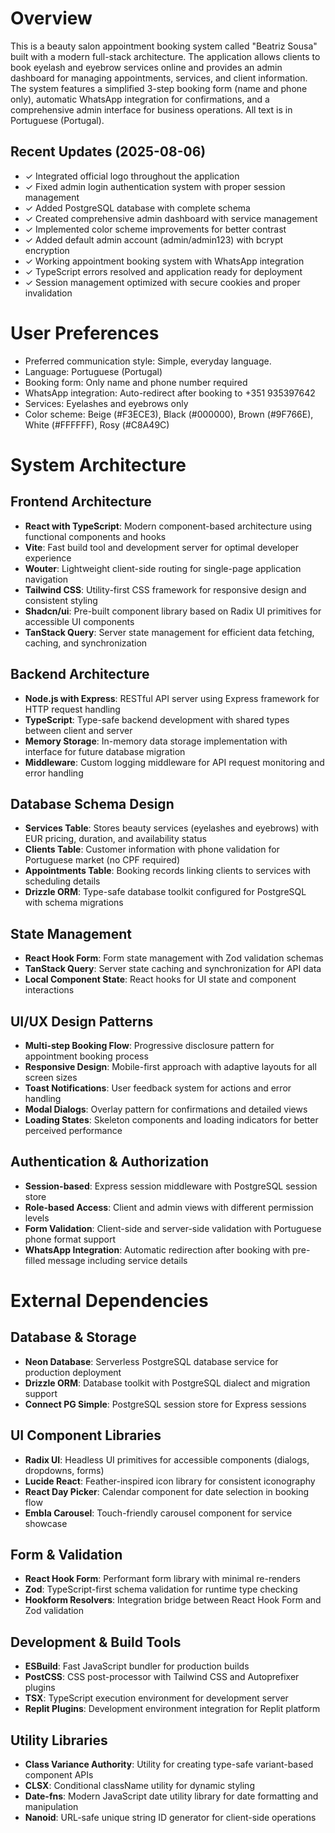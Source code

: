 # Overview

This is a beauty salon appointment booking system called "Beatriz Sousa" built with a modern full-stack architecture. The application allows clients to book eyelash and eyebrow services online and provides an admin dashboard for managing appointments, services, and client information. The system features a simplified 3-step booking form (name and phone only), automatic WhatsApp integration for confirmations, and a comprehensive admin interface for business operations. All text is in Portuguese (Portugal).

## Recent Updates (2025-08-06)
- ✓ Integrated official logo throughout the application
- ✓ Fixed admin login authentication system with proper session management
- ✓ Added PostgreSQL database with complete schema
- ✓ Created comprehensive admin dashboard with service management
- ✓ Implemented color scheme improvements for better contrast
- ✓ Added default admin account (admin/admin123) with bcrypt encryption
- ✓ Working appointment booking system with WhatsApp integration
- ✓ TypeScript errors resolved and application ready for deployment
- ✓ Session management optimized with secure cookies and proper invalidation

# User Preferences

- Preferred communication style: Simple, everyday language.
- Language: Portuguese (Portugal)
- Booking form: Only name and phone number required
- WhatsApp integration: Auto-redirect after booking to +351 935397642
- Services: Eyelashes and eyebrows only
- Color scheme: Beige (#F3ECE3), Black (#000000), Brown (#9F766E), White (#FFFFFF), Rosy (#C8A49C)

# System Architecture

## Frontend Architecture
- **React with TypeScript**: Modern component-based architecture using functional components and hooks
- **Vite**: Fast build tool and development server for optimal developer experience
- **Wouter**: Lightweight client-side routing for single-page application navigation
- **Tailwind CSS**: Utility-first CSS framework for responsive design and consistent styling
- **Shadcn/ui**: Pre-built component library based on Radix UI primitives for accessible UI components
- **TanStack Query**: Server state management for efficient data fetching, caching, and synchronization

## Backend Architecture
- **Node.js with Express**: RESTful API server using Express framework for HTTP request handling
- **TypeScript**: Type-safe backend development with shared types between client and server
- **Memory Storage**: In-memory data storage implementation with interface for future database migration
- **Middleware**: Custom logging middleware for API request monitoring and error handling

## Database Schema Design
- **Services Table**: Stores beauty services (eyelashes and eyebrows) with EUR pricing, duration, and availability status
- **Clients Table**: Customer information with phone validation for Portuguese market (no CPF required)
- **Appointments Table**: Booking records linking clients to services with scheduling details
- **Drizzle ORM**: Type-safe database toolkit configured for PostgreSQL with schema migrations

## State Management
- **React Hook Form**: Form state management with Zod validation schemas
- **TanStack Query**: Server state caching and synchronization for API data
- **Local Component State**: React hooks for UI state and component interactions

## UI/UX Design Patterns
- **Multi-step Booking Flow**: Progressive disclosure pattern for appointment booking process
- **Responsive Design**: Mobile-first approach with adaptive layouts for all screen sizes
- **Toast Notifications**: User feedback system for actions and error handling
- **Modal Dialogs**: Overlay pattern for confirmations and detailed views
- **Loading States**: Skeleton components and loading indicators for better perceived performance

## Authentication & Authorization
- **Session-based**: Express session middleware with PostgreSQL session store
- **Role-based Access**: Client and admin views with different permission levels
- **Form Validation**: Client-side and server-side validation with Portuguese phone format support
- **WhatsApp Integration**: Automatic redirection after booking with pre-filled message including service details

# External Dependencies

## Database & Storage
- **Neon Database**: Serverless PostgreSQL database service for production deployment
- **Drizzle ORM**: Database toolkit with PostgreSQL dialect and migration support
- **Connect PG Simple**: PostgreSQL session store for Express sessions

## UI Component Libraries
- **Radix UI**: Headless UI primitives for accessible components (dialogs, dropdowns, forms)
- **Lucide React**: Feather-inspired icon library for consistent iconography
- **React Day Picker**: Calendar component for date selection in booking flow
- **Embla Carousel**: Touch-friendly carousel component for service showcase

## Form & Validation
- **React Hook Form**: Performant form library with minimal re-renders
- **Zod**: TypeScript-first schema validation for runtime type checking
- **Hookform Resolvers**: Integration bridge between React Hook Form and Zod validation

## Development & Build Tools
- **ESBuild**: Fast JavaScript bundler for production builds
- **PostCSS**: CSS post-processor with Tailwind CSS and Autoprefixer plugins
- **TSX**: TypeScript execution environment for development server
- **Replit Plugins**: Development environment integration for Replit platform

## Utility Libraries
- **Class Variance Authority**: Utility for creating type-safe variant-based component APIs
- **CLSX**: Conditional className utility for dynamic styling
- **Date-fns**: Modern JavaScript date utility library for date formatting and manipulation
- **Nanoid**: URL-safe unique string ID generator for client-side operations